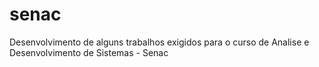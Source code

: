 # senac
Desenvolvimento de alguns trabalhos exigidos para o curso de Analise e Desenvolvimento de Sistemas - Senac
